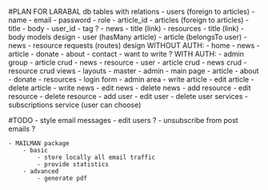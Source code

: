 #PLAN FOR LARABAL
    db tables with relations
        - users (foreign  to articles) 
            - name
            - email
            - password
            - role
            - article_id
        - articles (foreign to articles)
            - title
            - body
            - user_id
            - tag ?
        - news
            - title (link)
        - resources
            - title (link)
            - body
    models design
        - user (hasMany article)
        - article (belongsTo user)
        - news
        - resource
    requests (routes) design
        WITHOUT AUTH:
            - home
            - news
            - article
            - donate
            - about
            - contact
            - want to write ?
        WITH AUTH:
        - admin group
            - article crud
            - news
            - resource
        - user 
            - article crud
            - news crud
            - resource crud
    views
        - layouts
            - master
            - admin
        - main page
        - article
        - about
        - donate
        - resources
        - login form
        - admin area
            - write article
            - edit article
            - delete article
            - write news
            - edit news
            - delete news
            - add resource
            - edit resource
            - delete resource
            - add user
            - edit user
            - delete user
    services
        - subscriptions service (user can choose)

#TODO
    - style email messages
    - edit users ?
    - unsubscribe from post emails ? 

    - MAILMAN package
        - basic
            - store locally all email traffic
            - provide statistics
        - advanced
            - generate pdf



